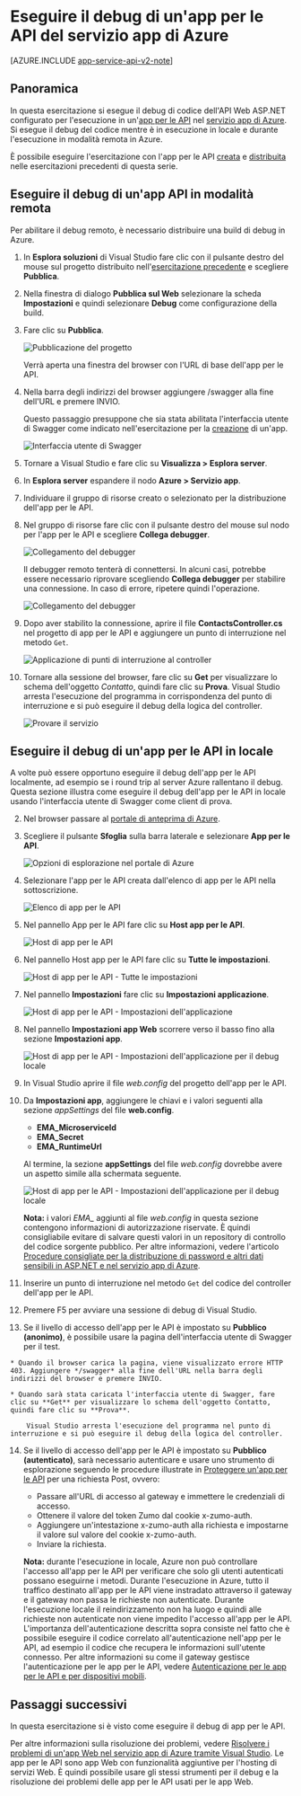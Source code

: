 <properties 
	pageTitle="Eseguire il debug di un'app per le API del servizio app di Azure" 
	description="Informazioni su come eseguire il debug di un'app per le API durante l'esecuzione nel servizio app di Azure usando Visual Studio." 
	services="app-service\api" 
	documentationCenter=".net" 
	authors="bradygaster" 
	manager="wpickett" 
	editor="jimbe"/>

<tags 
	ms.service="app-service-api" 
	ms.workload="web" 
	ms.tgt_pltfrm="dotnet" 
	ms.devlang="na" 
	ms.topic="article" 
	ms.date="01/08/2016" 
	ms.author="tdykstra"/>

# Eseguire il debug di un'app per le API del servizio app di Azure

[AZURE.INCLUDE [app-service-api-v2-note](../../includes/app-service-api-v2-note.md)]

## Panoramica

In questa esercitazione si esegue il debug di codice dell'API Web ASP.NET configurato per l'esecuzione in un'[app per le API](app-service-api-apps-why-best-platform.md) nel [servizio app di Azure](../app-service/app-service-value-prop-what-is.md). Si esegue il debug del codice mentre è in esecuzione in locale e durante l'esecuzione in modalità remota in Azure.

È possibile eseguire l'esercitazione con l'app per le API [creata](app-service-dotnet-create-api-app.md) e [distribuita](app-service-dotnet-deploy-api-app.md) nelle esercitazioni precedenti di questa serie.

## Eseguire il debug di un'app API in modalità remota 

Per abilitare il debug remoto, è necessario distribuire una build di debug in Azure.

1. In **Esplora soluzioni** di Visual Studio fare clic con il pulsante destro del mouse sul progetto distribuito nell'[esercitazione precedente](app-service-dotnet-deploy-api-app.md) e scegliere **Pubblica**.

2. Nella finestra di dialogo **Pubblica sul Web** selezionare la scheda **Impostazioni** e quindi selezionare **Debug** come configurazione della build.

4. Fare clic su **Pubblica**.

	![Pubblicazione del progetto](./media/app-service-api-dotnet-debug/rd-debug-publish.png)

	Verrà aperta una finestra del browser con l'URL di base dell'app per le API.

4. Nella barra degli indirizzi del browser aggiungere /swagger alla fine dell'URL e premere INVIO.

	Questo passaggio presuppone che sia stata abilitata l'interfaccia utente di Swagger come indicato nell'esercitazione per la [creazione](app-service-dotnet-create-api-app.md) di un'app.

	![Interfaccia utente di Swagger](./media/app-service-api-dotnet-debug/rd-swagger-ui.png)

5. Tornare a Visual Studio e fare clic su **Visualizza > Esplora server**.

6. In **Esplora server** espandere il nodo **Azure > Servizio app**.

7. Individuare il gruppo di risorse creato o selezionato per la distribuzione dell'app per le API.

8. Nel gruppo di risorse fare clic con il pulsante destro del mouse sul nodo per l'app per le API e scegliere **Collega debugger**.

	![Collegamento del debugger](./media/app-service-api-dotnet-debug/rd-attach-debugger.png)

	Il debugger remoto tenterà di connettersi. In alcuni casi, potrebbe essere necessario riprovare scegliendo **Collega debugger** per stabilire una connessione. In caso di errore, ripetere quindi l'operazione.

	![Collegamento del debugger](./media/app-service-api-dotnet-debug/rd-attaching.png)

9. Dopo aver stabilito la connessione, aprire il file **ContactsController.cs** nel progetto di app per le API e aggiungere un punto di interruzione nel metodo `Get`.

	![Applicazione di punti di interruzione al controller](./media/app-service-api-dotnet-debug/rd-breakpoints.png)

10. Tornare alla sessione del browser, fare clic su **Get** per visualizzare lo schema dell'oggetto *Contatto*, quindi fare clic su **Prova**. Visual Studio arresta l'esecuzione del programma in corrispondenza del punto di interruzione e si può eseguire il debug della logica del controller.

	![Provare il servizio](./media/app-service-api-dotnet-debug/rd-try-it-out.png)

## Eseguire il debug di un'app per le API in locale 

A volte può essere opportuno eseguire il debug dell'app per le API localmente, ad esempio se i round trip al server Azure rallentano il debug. Questa sezione illustra come eseguire il debug dell'app per le API in locale usando l'interfaccia utente di Swagger come client di prova.

2. Nel browser passare al [portale di anteprima di Azure](https://portal.azure.com/). 

3. Scegliere il pulsante **Sfoglia** sulla barra laterale e selezionare **App per le API**.

	![Opzioni di esplorazione nel portale di Azure](./media/app-service-api-dotnet-debug/ld-browse.png)

4. Selezionare l'app per le API creata dall'elenco di app per le API nella sottoscrizione.

	![Elenco di app per le API](./media/app-service-api-dotnet-debug/ld-api-app-list.png)

5. Nel pannello App per le API fare clic su **Host app per le API**.

	![Host di app per le API](./media/app-service-api-dotnet-debug/ld-api-app-blade-api-app-host.png)

6. Nel pannello Host app per le API fare clic su **Tutte le impostazioni**.

	![Host di app per le API - Tutte le impostazioni](./media/app-service-api-dotnet-debug/ld-api-app-host-all-settings.png)

7. Nel pannello **Impostazioni** fare clic su **Impostazioni applicazione**.

	![Host di app per le API - Impostazioni dell'applicazione](./media/app-service-api-dotnet-debug/ld-application-settings.png)

8. Nel pannello **Impostazioni app Web** scorrere verso il basso fino alla sezione **Impostazioni app**.

	![Host di app per le API - Impostazioni dell'applicazione per il debug locale](./media/app-service-api-dotnet-debug/ld-app-settings-for-local-debugging.png)

1. In Visual Studio aprire il file *web.config* del progetto dell'app per le API.

9. Da **Impostazioni app**, aggiungere le chiavi e i valori seguenti alla sezione *appSettings* del file **web.config**.
	- **EMA\_MicroserviceId**
	- **EMA\_Secret**
	- **EMA\_RuntimeUrl**

	Al termine, la sezione **appSettings** del file *web.config* dovrebbe avere un aspetto simile alla schermata seguente.

	![Host di app per le API - Impostazioni dell'applicazione per il debug locale](./media/app-service-api-dotnet-debug/ld-debug-settings.png)

	**Nota:** i valori *EMA\_* aggiunti al file *web.config* in questa sezione contengono informazioni di autorizzazione riservate. È quindi consigliabile evitare di salvare questi valori in un repository di controllo del codice sorgente pubblico. Per altre informazioni, vedere l'articolo [Procedure consigliate per la distribuzione di password e altri dati sensibili in ASP.NET e nel servizio app di Azure](http://www.asp.net/identity/overview/features-api/best-practices-for-deploying-passwords-and-other-sensitive-data-to-aspnet-and-azure).

10. Inserire un punto di interruzione nel metodo `Get` del codice del controller dell'app per le API.

11. Premere F5 per avviare una sessione di debug di Visual Studio.
 
13.  Se il livello di accesso dell'app per le API è impostato su **Pubblico (anonimo)**, è possibile usare la pagina dell'interfaccia utente di Swagger per il test.

	* Quando il browser carica la pagina, viene visualizzato errore HTTP 403. Aggiungere */swagger* alla fine dell'URL nella barra degli indirizzi del browser e premere INVIO.

	* Quando sarà stata caricata l'interfaccia utente di Swagger, fare clic su **Get** per visualizzare lo schema dell'oggetto Contatto, quindi fare clic su **Prova**.

		Visual Studio arresta l'esecuzione del programma nel punto di interruzione e si può eseguire il debug della logica del controller.

14.	Se il livello di accesso dell'app per le API è impostato su **Pubblico (autenticato)**, sarà necessario autenticare e usare uno strumento di esplorazione seguendo le procedure illustrate in [Proteggere un'app per le API](app-service-api-dotnet-add-authentication.md#use-postman-to-send-a-post-request) per una richiesta Post, ovvero:

	* Passare all'URL di accesso al gateway e immettere le credenziali di accesso.
	* Ottenere il valore del token Zumo dal cookie x-zumo-auth.
	* Aggiungere un'intestazione x-zumo-auth alla richiesta e impostarne il valore sul valore del cookie x-zumo-auth.
	* Inviare la richiesta.

	**Nota:** durante l'esecuzione in locale, Azure non può controllare l'accesso all'app per le API per verificare che solo gli utenti autenticati possano eseguirne i metodi. Durante l'esecuzione in Azure, tutto il traffico destinato all'app per le API viene instradato attraverso il gateway e il gateway non passa le richieste non autenticate. Durante l'esecuzione locale il reindirizzamento non ha luogo e quindi alle richieste non autenticate non viene impedito l'accesso all'app per le API. L'importanza dell'autenticazione descritta sopra consiste nel fatto che è possibile eseguire il codice correlato all'autenticazione nell'app per le API, ad esempio il codice che recupera le informazioni sull'utente connesso. Per altre informazioni su come il gateway gestisce l'autenticazione per le app per le API, vedere [Autenticazione per le app per le API e per dispositivi mobili](../app-service/app-service-authentication-overview.md#azure-app-service-gateway).

## Passaggi successivi

In questa esercitazione si è visto come eseguire il debug di app per le API.

Per altre informazioni sulla risoluzione dei problemi, vedere [Risolvere i problemi di un'app Web nel servizio app di Azure tramite Visual Studio](../app-service-web/web-sites-dotnet-troubleshoot-visual-studio.md). Le app per le API sono app Web con funzionalità aggiuntive per l'hosting di servizi Web. È quindi possibile usare gli stessi strumenti per il debug e la risoluzione dei problemi delle app per le API usati per le app Web.

<!---HONumber=AcomDC_0128_2016-->